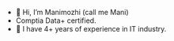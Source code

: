 - 👋 Hi, I’m Manimozhi (call me Mani)
- Comptia Data+ certified.
- 👀 I have 4+ years of experience in IT industry.


<!---
Manineethi/Manineethi is a ✨ special ✨ repository because its `README.md` (this file) appears on your GitHub profile.
You can click the Preview link to take a look at your changes.
--->
